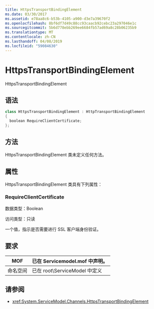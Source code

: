```yaml
---
title: HttpsTransportBindingElement
ms.date: 03/30/2017
ms.assetid: e78aa8c6-b53b-4105-a900-d3e7a39670f2
ms.openlocfilehash: 8bf6df7d49c88cc93caacb92cebc23a297046e1c
ms.sourcegitcommit: 5b6d778ebb269ee6684fb57ad69a8c28b06235b9
ms.translationtype: MT
ms.contentlocale: zh-CN
ms.lasthandoff: 04/08/2019
ms.locfileid: "59084630"
---
```

# <a name="httpstransportbindingelement"></a>HttpsTransportBindingElement
HttpsTransportBindingElement  
  
## <a name="syntax"></a>语法  
  
```csharp  
class HttpsTransportBindingElement : HttpTransportBindingElement  
{  
  boolean RequireClientCertificate;  
};  
```  
  
## <a name="methods"></a>方法  
 HttpsTransportBindingElement 类未定义任何方法。  
  
## <a name="properties"></a>属性  
 HttpsTransportBindingElement 类具有下列属性：  
  
### <a name="requireclientcertificate"></a>RequireClientCertificate  
 数据类型：Boolean  
  
 访问类型：只读  
  
 一个值，指示是否需要进行 SSL 客户端身份验证。  
  
## <a name="requirements"></a>要求  
  
|MOF|已在 Servicemodel.mof 中声明。|  
|---------|-----------------------------------|  
|命名空间|已在 root\ServiceModel 中定义|  
  
## <a name="see-also"></a>请参阅

- <xref:System.ServiceModel.Channels.HttpsTransportBindingElement>
